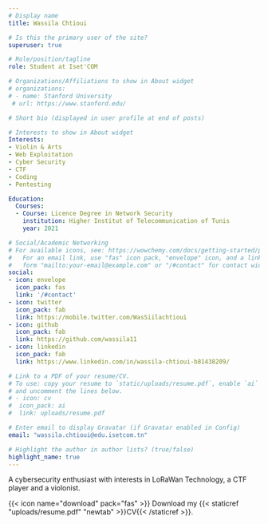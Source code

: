 ```yaml
---
# Display name
title: Wassila Chtioui

# Is this the primary user of the site?
superuser: true

# Role/position/tagline
role: Student at Iset'COM

# Organizations/Affiliations to show in About widget
# organizations:
# - name: Stanford University
 # url: https://www.stanford.edu/

# Short bio (displayed in user profile at end of posts)	

# Interests to show in About widget
Interests:
- Violin & Arts
- Web Exploitation
- Cyber Security
- CTF
- Coding
- Pentesting

Education:
  Courses:
  - Course: Licence Degree in Network Security
    institution: Higher Institut of Telecommunication of Tunis 
    year: 2021

# Social/Academic Networking
# For available icons, see: https://wowchemy.com/docs/getting-started/page-builder/#icons
#   For an email link, use "fas" icon pack, "envelope" icon, and a link in the
#   form "mailto:your-email@example.com" or "/#contact" for contact widget.
social:
- icon: envelope
  icon_pack: fas
  link: '/#contact'
- icon: twitter
  icon_pack: fab
  link: https://mobile.twitter.com/WasSiilachtioui 
- icon: github
  icon_pack: fab
  link: https://github.com/wassila11 
- icon: linkedin
  icon_pack: fab
  link: https://www.linkedin.com/in/wassila-chtioui-b81438209/ 

# Link to a PDF of your resume/CV.
# To use: copy your resume to `static/uploads/resume.pdf`, enable `ai` icons in `params.toml`, 
# and uncomment the lines below.
# - icon: cv
#  icon_pack: ai
#  link: uploads/resume.pdf

# Enter email to display Gravatar (if Gravatar enabled in Config)
email: "wassila.chtioui@edu.isetcom.tn"

# Highlight the author in author lists? (true/false)
highlight_name: true
---
```


A cybersecurity enthusiast with interests in LoRaWan Technology, a CTF player and a violonist. 

 {{< icon name="download" pack="fas" >}} Download my {{< staticref "uploads/resume.pdf" "newtab" >}}CV{{< /staticref >}}.
